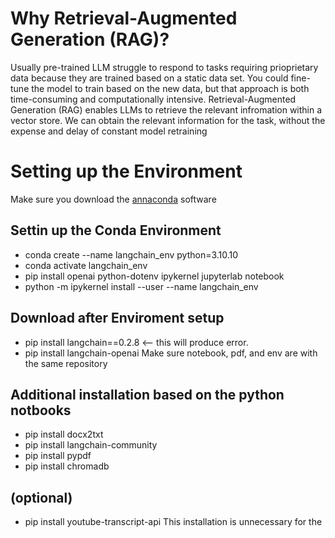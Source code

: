 # Why Retrieval-Augmented Generation (RAG)?
Usually pre-trained LLM struggle to respond to tasks requiring prioprietary data because they are trained based on a static data set. 
You could fine-tune the model to train based on the new data, but that approach is both time-consuming and computationally intensive. 
Retrieval-Augmented Generation (RAG) enables LLMs to retrieve the relevant infromation within a vector store. 
We can obtain the relevant information for the task, without the expense and delay of constant model retraining

# Setting up the Environment
Make sure you download the [annaconda](https://www.anaconda.com/download) software 
## Settin up the Conda Environment
* conda create --name langchain_env python=3.10.10 
* conda activate langchain_env
* pip install openai python-dotenv ipykernel jupyterlab notebook
* python -m ipykernel install --user --name langchain_env
## Download after Enviroment setup 
* pip install langchain==0.2.8  <-- this will produce error.
* pip install langchain-openai
Make sure notebook, pdf, and env are with the same repository
## Additional installation based on the python notbooks
* pip install docx2txt
* pip install langchain-community
* pip install pypdf
* pip install chromadb

## (optional)
* pip install youtube-transcript-api
This installation is unnecessary for the 
